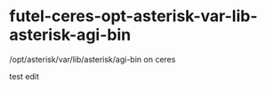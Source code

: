 futel-ceres-opt-asterisk-var-lib-asterisk-agi-bin
=================================================

/opt/asterisk/var/lib/asterisk/agi-bin on ceres

test edit
